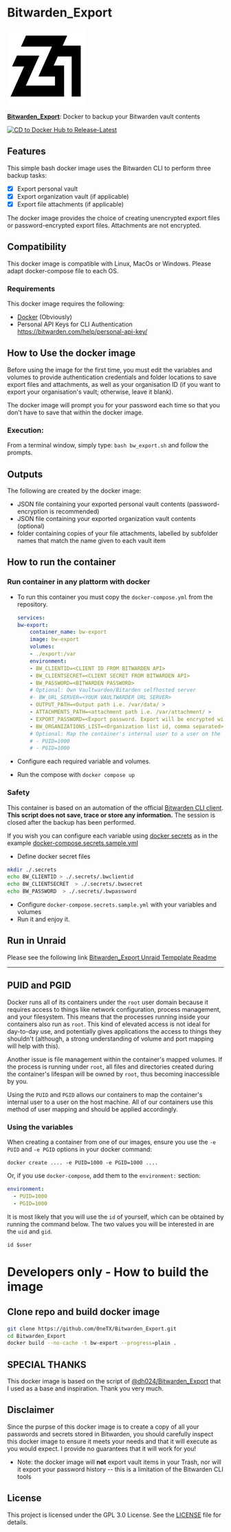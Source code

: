 # Bitwarden_Export

<img src="https://raw.githubusercontent.com/dani-garcia/vaultwarden/main/resources/vaultwarden-icon.svg" width="180">

**[Bitwarden_Export](https://github.com/0neTX/Bitwarden_Export)**: Docker to backup your Bitwarden vault contents


[![CD to Docker Hub to Release-Latest](https://github.com/0neTX/Bitwarden_Export/actions/workflows/docker-publishhub-latest.yml/badge.svg?branch=main&event=status)](https://github.com/0neTX/Bitwarden_Export/actions/workflows/docker-publishhub-latest.yml)


## Features

This simple bash docker image uses the Bitwarden CLI to perform three backup tasks:

- [x] Export personal vault
- [x] Export organization vault (if applicable)
- [x] Export file attachments (if applicable)

The docker image provides the choice of creating unencrypted export files or password-encrypted export files. Attachments are not encrypted.

## Compatibility

This docker image is compatible with Linux, MacOs or Windows. Please adapt docker-compose file to each OS.

### Requirements

This docker image requires the following:

- [Docker](https://docker.com) (Obviously)
- Personal API Keys for CLI Authentication <a href="https://bitwarden.com/help/personal-api-key/" target="_blank">https://bitwarden.com/help/personal-api-key/</a>

## How to Use the docker image

Before using the image for the first time, you must edit the variables and volumes to provide authentication credentials and folder locations to save export files and attachments, as well as your organisation ID (if you want to export your organisation's vault; otherwise, leave it blank).

The docker image will prompt you for your password each time so that you don't have to save that within the docker image.

### Execution:
From a terminal window, simply type: `bash bw_export.sh` and follow the prompts. 

## Outputs

The following are created by the docker image:
* JSON file containing your exported personal vault contents (password-encryption is recommended)
* JSON file containing your exported organization vault contents (optional)
* folder containing copies of your file attachments, labelled by subfolder names that match the name given to each vault item

## How to run the container

### Run container in any plattorm with docker

* To run this container you must copy the `docker-compose.yml` from the repository.

    ``` yaml
    services:
    bw-export:
        container_name: bw-export
        image: bw-export
        volumes:
        - ./export:/var
        environment:
        - BW_CLIENTID=<CLIENT ID FROM BITWARDEN API>
        - BW_CLIENTSECRET=<CLIENT SECRET FROM BITWARDEN API>
        - BW_PASSWORD=<BITWARDEN PASSWORD>
        # Optional: Own Vaultwarden/Bitarden selfhosted server
        #- BW_URL_SERVER=<YOUR VAULTWARDER URL SERVER>
        - OUTPUT_PATH=<Output path i.e. /var/data/ >
        - ATTACHMENTS_PATH=<attachment path i.e. /var/attachment/ >
        - EXPORT_PASSWORD=<Export password. Export will be encrypted with this password>
        - BW_ORGANIZATIONS_LIST=<Organization list id, comma separated>
        # Optional: Map the container's internal user to a user on the host machine
        # - PUID=1000
        # - PGID=1000
    ```

* Configure each required variable and volumes.
* Run the compose with `docker compose up`

### Safety

This container is based on an automation of the official [Bitwarden CLI client](https://bitwarden.com/help/cli/). **This script does not save, trace or store any information.** The session is closed after the backup has been performed.

If you wish you can configure each variable using [docker secrets](https://docs.docker.com/compose/use-secrets/) as in the example [docker-compose.secrets.sample.yml](https://github.com/0neTX/Bitwarden_Export/blob/main/docker-compose.secrets.sample.yml)

- Define docker secret files

``` bash
mkdir ./.secrets
echo BW_CLIENTID > ./.secrets/.bwclientid
echo BW_CLIENTSECRET  > ./.secrets/.bwsecret
echo BW_PASSWORD  > ./.secrets/.bwpassword
```

- Configure `docker-compose.secrets.sample.yml` with your variables and volumes
- Run it and enjoy it.

## Run in Unraid

Please see the following link [Bitwarden_Export Unraid Tempplate Readme](https://github.com/0neTX/UnRAID_Template/blob/main/bw-export/README.md)

---

## PUID and PGID

Docker runs all of its containers under the `root` user domain because it requires access to things like network configuration, process management, and your filesystem. This means that the processes running inside your containers also run as `root`. This kind of elevated access is not ideal for day-to-day use, and potentially gives applications the access to things they shouldn't \(although, a strong understanding of volume and port mapping will help with this\).

Another issue is file management within the container's mapped volumes. If the process is running under `root`, all files and directories created during the container's lifespan will be owned by `root`, thus becoming inaccessible by you.

Using the `PUID` and `PGID` allows our containers to map the container's internal user to a user on the host machine. All of our containers use this method of user mapping and should be applied accordingly.

### Using the variables

When creating a container from one of our images, ensure you use the `-e PUID` and `-e PGID` options in your docker command:

```shell
docker create .... -e PUID=1000 -e PGID=1000 ....
```

Or, if you use `docker-compose`, add them to the `environment:` section:

```yaml
environment:
  - PUID=1000
  - PGID=1000
```

It is most likely that you will use the `id` of yourself, which can be obtained by running the command below. The two values you will be interested in are the `uid` and `gid`.

```shell
id $user
```

# Developers only -  How to build the image

## Clone repo and build docker image

```bash
git clone https://github.com/0neTX/Bitwarden_Export.git
cd Bitwarden_Export
docker build --no-cache -t bw-export --progress=plain .
```

## SPECIAL THANKS

This docker image is based on the script of [@dh024/Bitwarden_Export](https://github.com/dh024/Bitwarden_Export) that I used as a base and inspiration. Thank you very much.

## Disclaimer

Since the purpse of this docker image is to create a copy of all your passwords and secrets stored in Bitwarden, you should carefully inspect this docker image to ensure it meets your needs and that it will execute as you would expect. I provide no guarantees that it will work for you!

* Note: the docker image will **not** export vault items in your Trash, nor will it export your password history -- this is a limitation of the Bitwarden CLI tools

## License

This project is licensed under the GPL 3.0 License. See the [LICENSE](.\LICENSE) file for details.
